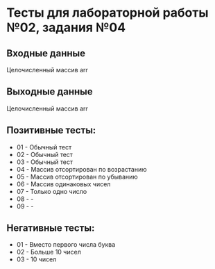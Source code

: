 # Тесты для лабораторной работы №02, задания №04

## Входные данные
Целочисленный массив arr

## Выходные данные
Целочисленный массив arr

## Позитивные тесты:
- 01 - Обычный тест
- 02 - Обычный тест
- 03 - Обычный тест
- 04 - Массив отсортирован по возрастанию
- 05 - Массив отсортирован по убыванию
- 06 - Массив одинаковых чисел
- 07 - Только одно число
- 08 - -
- 09 - -

## Негативные тесты:
- 01 - Вместо первого числа буква
- 02 - Больше 10 чисел
- 03 - 10 чисел
